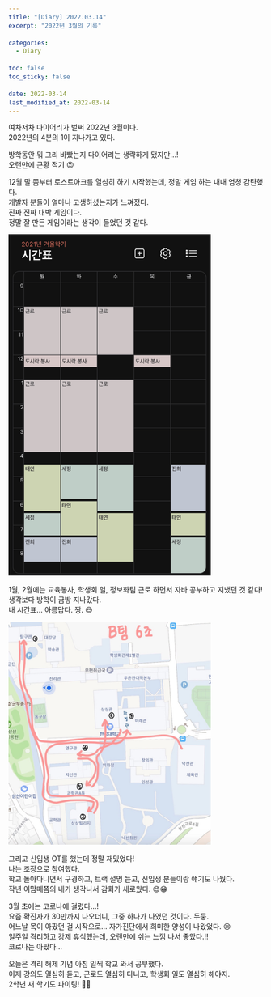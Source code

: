 ```yaml
---
title: "[Diary] 2022.03.14"
excerpt: "2022년 3월의 기록"

categories:
  - Diary

toc: false
toc_sticky: false
 
date: 2022-03-14
last_modified_at: 2022-03-14
---
```


여차저차 다이어리가 벌써 2022년 3월이다.  
2022년의 4분의 1이 지나가고 있다.  

방학동안 뭐 그리 바빴는지 다이어리는 생략하게 됐지만...!  
오랜만에 근황 적기 😉  

12월 말 쯤부터 로스트아크를 열심히 하기 시작했는데, 정말 게임 하는 내내 엄청 감탄했다.  
개발자 분들이 얼마나 고생하셨는지가 느껴졌다.  
진짜 진짜 대박 게임이다.  
정말 잘 만든 게임이라는 생각이 들었던 것 같다.  

<img src="/assets/images/22031401/winterTimeTable.jpg" width="400em">

1월, 2월에는 교육봉사, 학생회 일, 정보화팀 근로 하면서 자바 공부하고 지냈던 것 같다!  
생각보다 방학이 금방 지나갔다.  
내 시간표... 아름답다. 짱. 😎  

<img src="/assets/images/22031401/OT.jpg" width="400em">

그리고 신입생 OT를 했는데 정말 재밌었다!  
나는 조장으로 참여했다.  
학교 돌아다니면서 구경하고, 트랙 설명 듣고, 신입생 분들이랑 얘기도 나눴다.  
작년 이맘때쯤의 내가 생각나서 감회가 새로웠다. 😊😁  

3월 초에는 코로나에 걸렸다...!  
요즘 확진자가 30만까지 나오더니, 그중 하나가 나였던 것이다. 두둥.  
어느날 목이 아팠던 걸 시작으로... 자가진단에서 희미한 양성이 나왔었다. 😢  
일주일 격리하고 강제 휴식했는데, 오랜만에 쉬는 느낌 나서 좋았다.!!  
코로나는 아팠다...  

오늘은 격리 해제 기념 아침 일찍 학교 와서 공부했다.  
이제 강의도 열심히 듣고, 근로도 열심히 다니고, 학생회 일도 열심히 해야지.  
2학년 새 학기도 파이팅! 👀✨  